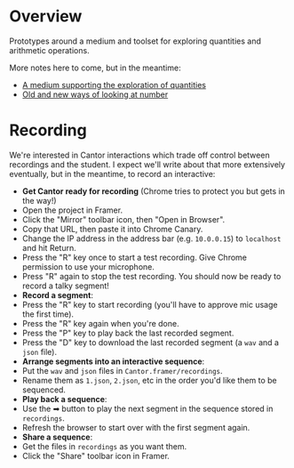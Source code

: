 # Overview

Prototypes around a medium and toolset for exploring quantities and arithmetic operations.

More notes here to come, but in the meantime:
* [A medium supporting the exploration of quantities](http://klr.tumblr.com/post/147245626988/a-medium-supporting-the-exploration-of-quantities)
* [Old and new ways of looking at number](http://klr.tumblr.com/post/149677916243/old-and-new-ways-of-looking-at-numbers)

# Recording

We're interested in Cantor interactions which trade off control between recordings and the student. I expect we'll write about that more extensively eventually, but in the meantime, to record an interactive:

* **Get Cantor ready for recording** (Chrome tries to protect you but gets in the way!)
 * Open the project in Framer.
 * Click the "Mirror" toolbar icon, then "Open in Browser".
 * Copy that URL, then paste it into Chrome Canary.
 * Change the IP address in the address bar (e.g. `10.0.0.15`) to `localhost` and hit Return.
 * Press the "R" key once to start a test recording. Give Chrome permission to use your microphone.
 * Press "R" again to stop the test recording. You should now be ready to record a talky segment!
* **Record a segment**:
 * Press the "R" key to start recording (you'll have to approve mic usage the first time).
 * Press the "R" key again when you're done.
 * Press the "P" key to play back the last recorded segment.
 * Press the "D" key to download the last recorded segment (a `wav` and a `json` file).
* **Arrange segments into an interactive sequence**:
 * Put the `wav` and `json` files in `Cantor.framer/recordings`.
 * Rename them as `1.json`, `2.json`, etc in the order you'd like them to be sequenced.
* **Play back a sequence**:
 * Use the ➡ button to play the next segment in the sequence stored in `recordings`.
 * Refresh the browser to start over with the first segment again.
* **Share a sequence**:
 * Get the files in `recordings` as you want them.
 * Click the "Share" toolbar icon in Framer.
